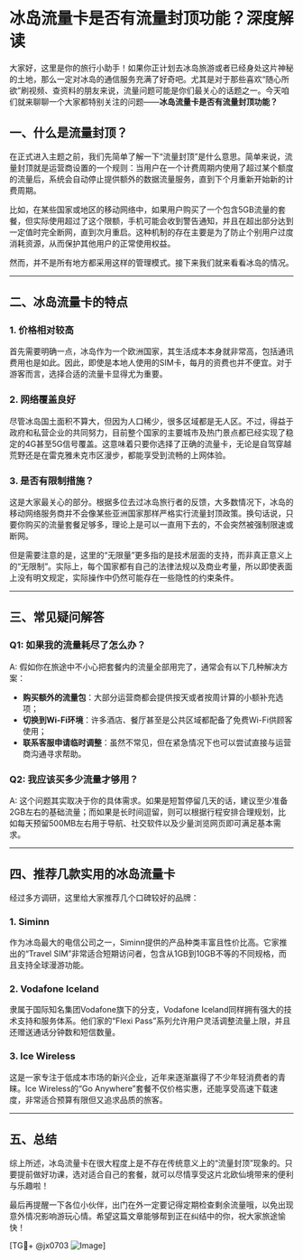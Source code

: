 # 冰岛流量卡是否有流量封顶功能？深度解读

大家好，这里是你的旅行小助手！如果你正计划去冰岛旅游或者已经身处这片神秘的土地，那么一定对冰岛的通信服务充满了好奇吧。尤其是对于那些喜欢“随心所欲”刷视频、查资料的朋友来说，流量问题可能是你们最关心的话题之一。今天咱们就来聊聊一个大家都特别关注的问题——**冰岛流量卡是否有流量封顶功能？**

## 一、什么是流量封顶？

在正式进入主题之前，我们先简单了解一下“流量封顶”是什么意思。简单来说，流量封顶就是运营商设置的一个规则：当用户在一个计费周期内使用了超过某个额度的流量后，系统会自动停止提供额外的数据流量服务，直到下个月重新开始新的计费周期。

比如，在某些国家或地区的移动网络中，如果用户购买了一个包含5GB流量的套餐，但实际使用超过了这个限额，手机可能会收到警告通知，并且在超出部分达到一定值时完全断网，直到次月重启。这种机制的存在主要是为了防止个别用户过度消耗资源，从而保护其他用户的正常使用权益。

然而，并不是所有地方都采用这样的管理模式。接下来我们就来看看冰岛的情况。

---

## 二、冰岛流量卡的特点

### 1. **价格相对较高**
首先需要明确一点，冰岛作为一个欧洲国家，其生活成本本身就非常高，包括通讯费用也是如此。因此，即使是本地人使用的SIM卡，每月的资费也并不便宜。对于游客而言，选择合适的流量卡显得尤为重要。

### 2. **网络覆盖良好**
尽管冰岛国土面积不算大，但因为人口稀少，很多区域都是无人区。不过，得益于政府和私营企业的共同努力，目前整个国家的主要城市及热门景点都已经实现了稳定的4G甚至5G信号覆盖。这意味着只要你选择了正确的流量卡，无论是自驾穿越荒野还是在雷克雅未克市区漫步，都能享受到流畅的上网体验。

### 3. **是否有限制措施？**
这是大家最关心的部分。根据多位去过冰岛旅行者的反馈，大多数情况下，冰岛的移动网络服务商并不会像某些亚洲国家那样严格实行流量封顶政策。换句话说，只要你购买的流量套餐足够多，理论上是可以一直用下去的，不会突然被强制限速或断网。

但是需要注意的是，这里的“无限量”更多指的是技术层面的支持，而非真正意义上的“无限制”。实际上，每个国家都有自己的法律法规以及商业考量，所以即使表面上没有明文规定，实际操作中仍然可能存在一些隐性的约束条件。

---

## 三、常见疑问解答

### Q1: 如果我的流量耗尽了怎么办？
A: 假如你在旅途中不小心把套餐内的流量全部用完了，通常会有以下几种解决方案：
- **购买额外的流量包**：大部分运营商都会提供按天或者按周计算的小额补充选项；
- **切换到Wi-Fi环境**：许多酒店、餐厅甚至是公共区域都配备了免费Wi-Fi供顾客使用；
- **联系客服申请临时调整**：虽然不常见，但在紧急情况下也可以尝试直接与运营商沟通寻求帮助。

### Q2: 我应该买多少流量才够用？
A: 这个问题其实取决于你的具体需求。如果是短暂停留几天的话，建议至少准备2GB左右的基础流量；而如果是长时间逗留，则可以根据行程安排合理规划，比如每天预留500MB左右用于导航、社交软件以及少量浏览网页即可满足基本需求。

---

## 四、推荐几款实用的冰岛流量卡

经过多方调研，这里给大家推荐几个口碑较好的品牌：

### 1. **Siminn**
作为冰岛最大的电信公司之一，Siminn提供的产品种类丰富且性价比高。它家推出的“Travel SIM”非常适合短期访问者，包含从1GB到10GB不等的不同规格，而且支持全球漫游功能。

### 2. **Vodafone Iceland**
隶属于国际知名集团Vodafone旗下的分支，Vodafone Iceland同样拥有强大的技术支持和服务体系。他们家的“Flexi Pass”系列允许用户灵活调整流量上限，并且还赠送通话分钟数和短信数量。

### 3. **Ice Wireless**
这是一家专注于低成本市场的新兴企业，近年来逐渐赢得了不少年轻消费者的青睐。Ice Wireless的“Go Anywhere”套餐不仅价格实惠，还能享受高速下载速度，非常适合预算有限但又追求品质的旅客。

---

## 五、总结

综上所述，冰岛流量卡在很大程度上是不存在传统意义上的“流量封顶”现象的。只要提前做好功课，选对适合自己的套餐，就可以尽情享受这片北欧仙境带来的便利与乐趣啦！

最后再提醒一下各位小伙伴，出门在外一定要记得定期检查剩余流量哦，以免出现意外情况影响游玩心情。希望这篇文章能够帮到正在纠结中的你，祝大家旅途愉快！

[TG💪+ @jx0703 ![Image](https://github.com/user-attachments/assets/dbca1d08-cadb-493c-b0ec-ad6f7a83f270)]